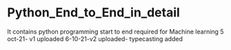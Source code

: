# Python_End_to_End_in_detail
It contains python programming start to end required for Machine learning
5 oct-21- v1 uploaded
6-10-21-v2 uploaded- typecasting added
